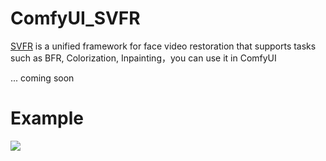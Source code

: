 # ComfyUI_SVFR
[SVFR](https://github.com/wangzhiyaoo/SVFR/tree/main) is a unified framework for face video restoration that supports tasks such as BFR, Colorization, Inpainting，you can use it in ComfyUI

... coming soon

#  Example
![](https://github.com/smthemex/ComfyUI_SVFR/blob/main/example.png)
